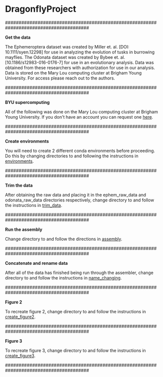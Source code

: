 # DragonflyProject
#######################################################################################

**Get the data** 

The Ephemeroptera dataset was created by Miller et. al. [DOI: 10.1111/syen.12298] for use in analyzing the evolution of tusks in burrowing mayflies. The Odonata dataset was created by Bybee et. al. [10.1186/s12983-016-0176-7] for use in an evolutionary analysis. Data was obtained from these researchers with authorization for use in our analysis. Data is stored on the Mary Lou computing cluster at Brigham Young University. For access please reach out to the authors.

#######################################################################################

**BYU supercomputing**

All of the following was done on the Mary Lou computing cluster at Brigham Young University. If you don't have an account you can request one [here](https://rc.byu.edu/).

#######################################################################################

**Create environments**

You will need to create 2 different conda environments before proceeding. Do this by changing directories to and following the instructions in [environments](./environments/).

#######################################################################################

**Trim the data**

After obtaining the raw data and placing it in the ephem_raw_data and odonata_raw_data directories respectively, change directory to and follow the instructions in [trim_data](./trim_data/).

#######################################################################################

**Run the assembly**

Change directory to and follow the directions in [assembly](./assembly/).

#######################################################################################

**Concatenate and rename data**

After all of the data has finished being run through the assembler, change directory to and follow the instructions in [name_changing](./name_changing/).

#######################################################################################

**Figure 2**

To recreate figure 2, change directory to and follow the instructions in [create_figure2](./create_figure2/).

#######################################################################################

**Figure 3**

To recreate figure 3, change directory to and follow the instructions in [create_figure3](./create_figure3/).

#######################################################################################

